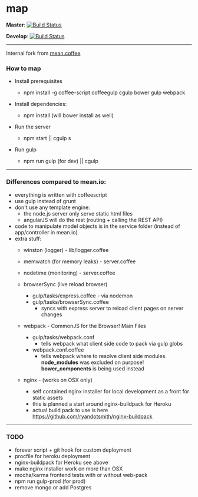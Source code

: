 map
===

**Master**: [![Build Status](https://circleci.com/gh/realtymaps/map/tree/master.png?circle-token=1d2b000d3820a249ad236f05210a63f3ebc5cd23)](https://circleci.com/gh/realtymaps/map)&nbsp;

**Develop**: [![Build Status](https://circleci.com/gh/realtymaps/map/tree/develop.png?circle-token=1d2b000d3820a249ad236f05210a63f3ebc5cd23)](https://circleci.com/gh/realtymaps/map)&nbsp;
___

Internal fork from [mean.coffee](https://github.com/realtymaps/mean.coffee)

### How to map

- Install prerequisites
    - npm install -g coffee-script coffeegulp cgulp bower gulp webpack

- Install dependencies:
    - npm install (will bower install as well)

- Run the server
    - npm start || cgulp s

- Run gulp
    - npm run gulp (for dev) || cgulp

___
### Differences compared to mean.io:

- everything is written with coffeescript
- use gulp instead of grunt
- don't use any template engine:
    - the node.js server only serve static html files
    - angularJS will do the rest (routing + calling the REST API)
- code to manipulate model objects is in the service folder (instead of app/controller in mean.io)
- extra stuff:
    - winston (logger) - lib/logger.coffee
    - memwatch (for memory leaks) - server.coffee
    - nodetime (monitoring) - server.coffee
    - browserSync (live reload browser)
      - gulp/tasks/express.coffee - via nodemon
      - gulp/tasks/browserSync.coffee
        - syncs with express server to reload client pages on server changes

    - webpack - CommonJS for the Browser! Main Files
      - gulp/tasks/webpack.conf
        - tells webpack what client side code to pack via gulp globs
      - webpack.conf.coffee
        - tells webpack where to resolve client side modules. **node_modules**
        was excluded on purpose! **bower_components** is being used instead
    - nginx - (works on OSX only)
      - self contained nginx installer for local development as a front for static assets
      - this is planned a start around nginx-buildpack for Heroku
      - actual build pack to use is here https://github.com/ryandotsmith/nginx-buildpack

___
### TODO

- forever script + git hook for custom deployment
- procfile for heroku deployment
- nginx-buildpack for Heroku see above
- make nginx installer work on more than OSX
- mocha/karma frontend tests with or without web-pack
- npm run gulp-prod (for prod)
- remove mongo or add Postgres
